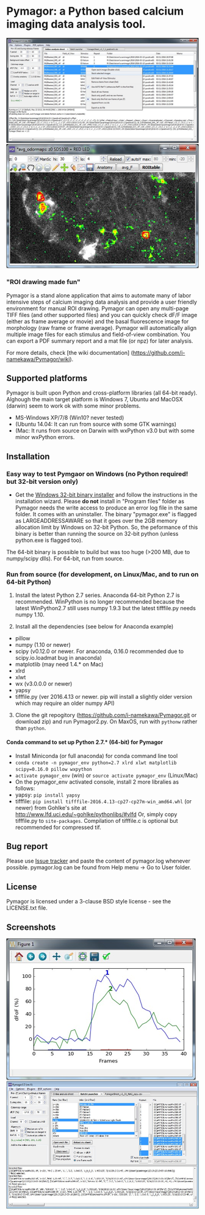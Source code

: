 Pymagor: a Python based calcium imaging data analysis tool.
=======

![PymagorScreenshot](https://github.com/i-namekawa/Pymagor/blob/images/images/Main-OnlineAnalysisSheet.jpg)
![TrialViewer](https://github.com/i-namekawa/Pymagor/blob/images/images/TrialViewer.jpg)

### "ROI drawing made fun"

Pymagor is a stand alone application that aims to automate many of labor intensive steps of calcium imaging data analysis and provide a user friendly environment for manual ROI drawing. Pymagor can open any multi-page TIFF files (and other supported files) and you can quickly check dF/F image (either as frame average or movie) and the basal fluorescence image for morphology (raw frame or frame average). Pymagor will automatically align multiple image files for each stimulus and field-of-view combination. You can export a PDF summary report and a mat file (or npz) for later analysis.

For more details, check [the wiki documentation] (https://github.com/i-namekawa/Pymagor/wiki).

Supported platforms
------
Pymagor is built upon Python and cross-platform libraries (all 64-bit ready). Alghough the main target platform is Windows 7, Ubuntu and MacOSX (darwin) seem to work ok with some minor problems.
* MS-Windows XP/7/8 (Win10? never tested)
* (Ubuntu 14.04: It can run from source with some GTK warnings)
* (Mac: It runs from source on Darwin with wxPython v3.0 but with some minor wxPython errors. 


Installation
------

### Easy way to test Pymgaor on Windows (no Python required! but 32-bit version only)

* Get the [Windows 32-bit binary installer](https://github.com/i-namekawa/Pymagor/releases) and follow the instructions in the installation wizard. Please __do not__ install in "Program files" folder as Pymagor needs the write access to produce an error log file in the same folder. It comes with an uninstaller. The binary "pymagor.exe" is flagged as LARGEADDRESSAWARE so that it goes over the 2GB memory allocation limit by Windows on 32-bit Python. So, the peformance of this binary is better than running the source on 32-bit python (unless python.exe is flagged too).

The 64-bit binary is possible to build but was too huge (>200 MB, due to numpy/scipy dlls). For 64-bit, run from source.

### Run from source (for development, on Linux/Mac, and to run on 64-bit Python)

1. Install the latest Python 2.7 series. Anaconda 64-bit Python 2.7 is recommended. WinPython is no longer recommended because the latest WinPython2.7 still uses numpy 1.9.3 but the latest tifffile.py needs numpy 1.10.

2. Install all the dependencies (see below for Anaconda example)
  * pillow
  * numpy (1.10 or newer)
  * scipy (v0.12.0 or newer. For anaconda, 0.16.0 recommended due to scipy.io.loadmat bug in anaconda)
  * matplotlib (may need 1.4.* on Mac)
  * xlrd
  * xlwt
  * wx (v3.0.0.0 or newer)
  * yapsy
  * tifffile.py (ver 2016.4.13 or newer. pip will install a slightly older version which may require an older numpy API)

3. Clone the git repogitory (https://github.com/i-namekawa/Pymagor.git or download zip) and run Pymagor2.py. On MaxOS, run with `pythonw` rather than `python`.

#### Conda command to set up Python 2.7.* (64-bit) for Pymagor

* Install Miniconda (or full anaconda) for conda command line tool
* `conda create -n pymagor_env python=2.7 xlrd xlwt matplotlib scipy=0.16.0 pillow wxpython`
* `activate pymagor_env` (win) or `source activate pymagor_env` (Linux/Mac)
* On the pymagor_env activated console, install 2 more libralies as follows:
 * yapsy: `pip install yapsy`
 * tifffile: `pip install tifffile-2016.4.13-cp27-cp27m-win_amd64.whl` (or newer) from Gohlke's site at http://www.lfd.uci.edu/~gohlke/pythonlibs/#vlfd Or, simply copy tifffile.py to `site-packages`. Compilation of tifffile.c is optional but recommended for compressed tif.


Bug report
-------
Please use [Issue tracker](https://github.com/i-namekawa/Pymagor/issues) and paste the content of pymagor.log whenever possible. pymagor.log can be found from Help menu -> Go to User folder.


License
-------

Pymagor is licensed under a 3-clause BSD style license - see the LICENSE.txt file.


Screenshots
------
![QuickPlot](https://github.com/i-namekawa/Pymagor/blob/images/images/QuickPlot.jpg)
![BatchLauncher](https://github.com/i-namekawa/Pymagor/blob/images/images/BatchLauncher.jpg)
